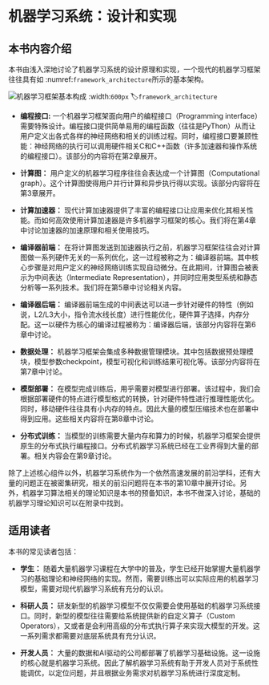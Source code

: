 # 机器学习系统：设计和实现


## 本书内容介绍

本书由浅入深地讨论了机器学习系统的设计原理和实现，一个现代的机器学习框架往往具有如 :numref:`framework_architecture`所示的基本架构。

![机器学习框架基本构成](../img/ch01/framework_architecture.svg)
:width:`600px`
:label:`framework_architecture`

-   **编程接口:** 一个机器学习框架面向用户的编程接口（Programming
    interface）需要特殊设计。编程接口提供简单易用的编程函数（往往是PyThon）从而让用户定义出各式各样的神经网络和相关的训练过程。同时，编程接口要兼顾性能：神经网络的执行可以调用硬件相关C和C++函数（许多加速器和操作系统的编程接口）。该部分的内容将在第2章展开。

-   **计算图：**
    用户定义的机器学习程序往往会表达成一个计算图（Computational
    graph）。这个计算图使得用户并行计算和异步执行得以实现。该部分内容将在第3章展开。

-   **计算加速器：**
    现代计算加速器提供了丰富的编程接口让应用来优化其相关性能。而如何高效使用计算加速器是许多机器学习框架的核心。我们将在第4章中讨论加速器的加速原理和相关使用技巧。

-   **编译器前端：**
    在将计算图发送到加速器执行之前，机器学习框架往往会对计算图做一系列硬件无关的一系列优化，这一过程被称之为：编译器前端。其中核心步骤是对用户定义的神经网络训练实现自动微分。在此期间，计算图会被表示为中间表达（Intermediate
    Representation），并同时应用类型系统和静态分析等一系列技术。我们将在第5章中讨论相关内容。

-   **编译器后端：**
    编译器前端生成的中间表达可以进一步针对硬件的特性（例如说，L2/L3大小，指令流水线长度）进行性能优化，硬件算子选择，内存分配。这一以硬件为核心的编译过程被称为：编译器后端，该部分内容将在第6章中讨论。

-   **数据处理：**
    机器学习框架会集成多种数据管理模块。其中包括数据预处理模块，模型参数checkpoint，模型可视化和训练结果可视化等。该部分内容将在第7章中讨论。

-   **模型部署：**
    在模型完成训练后，用乎需要对模型进行部署。该过程中，我们会根据部署硬件的特点进行模型格式的转换，针对硬件特性进行推理性能优化。同时，移动硬件往往具有小内存的特点。因此大量的模型压缩技术也在部署中得到应用。这些相关内容将在第8章中讨论。

-   **分布式训练：**
    当模型的训练需要大量内存和算力的时候，机器学习框架会提供原生的分布式执行编程接口。分布式机器学习系统已经在工业界得到大量的部署。相关内容会在第9章讨论。

除了上述核心组件以外，机器学习系统作为一个依然高速发展的前沿学科，还有大量的问题正在被密集研究，相关的前沿问题将在本书的第10章中展开讨论。另外，机器学习算法相关的理论知识是本书的预备知识，本书不做深入讨论，基础的机器学习理论知识可以在附录中找到。

## 适用读者

本书的常见读者包括：

-   **学生：**
    随着大量机器学习课程在大学中的普及，学生已经开始掌握大量机器学习的基础理论和神经网络的实现。然而，需要训练出可以实际应用的机器学习模型，需要对现代机器学习系统有充分的认识。

-   **科研人员：**
    研发新型的机器学习模型不仅仅需要会使用基础的机器学习系统接口。同时，新型的模型往往需要给系统提供新的自定义算子（Custom
    Operators），又或者是会利用高级的分布式执行算子来实现大模型的开发。这一系列需求都需要对底层系统具有充分认识。

-   **开发人员：**
    大量的数据和AI驱动的公司都部署了机器学习基础设施。这一设施的核心就是机器学习系统。因此了解机器学习系统有助于开发人员对于系统性能调优，以定位问题，并且根据业务需求对机器学习系统进行深度定制。

